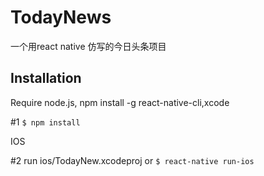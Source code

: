 # TodayNews
一个用react native 仿写的今日头条项目
## Installation
Require node.js, npm install -g react-native-cli,xcode

\#1 `$ npm install`

IOS

\#2 run ios/TodayNew.xcodeproj or `$ react-native run-ios`
